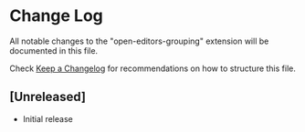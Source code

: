 # Change Log

All notable changes to the "open-editors-grouping" extension will be documented in this file.

Check [Keep a Changelog](http://keepachangelog.com/) for recommendations on how to structure this file.

## [Unreleased]

- Initial release